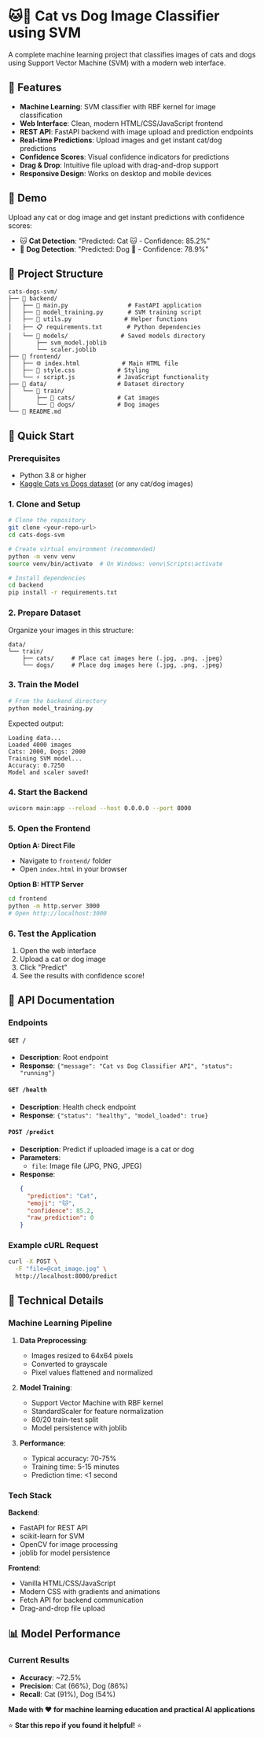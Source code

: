# 🐱🐶 Cat vs Dog Image Classifier using SVM

A complete machine learning project that classifies images of cats and dogs using Support Vector Machine (SVM) with a modern web interface.

## 🌟 Features

- **Machine Learning**: SVM classifier with RBF kernel for image classification
- **Web Interface**: Clean, modern HTML/CSS/JavaScript frontend
- **REST API**: FastAPI backend with image upload and prediction endpoints
- **Real-time Predictions**: Upload images and get instant cat/dog predictions
- **Confidence Scores**: Visual confidence indicators for predictions
- **Drag & Drop**: Intuitive file upload with drag-and-drop support
- **Responsive Design**: Works on desktop and mobile devices

## 🎯 Demo

Upload any cat or dog image and get instant predictions with confidence scores:

- 🐱 **Cat Detection**: "Predicted: Cat 🐱 - Confidence: 85.2%"
- 🐶 **Dog Detection**: "Predicted: Dog 🐶 - Confidence: 78.9%"

## 📁 Project Structure

```
cats-dogs-svm/
├── 📂 backend/
│   ├── 🐍 main.py                 # FastAPI application
│   ├── 🧠 model_training.py       # SVM training script
│   ├── 🔧 utils.py               # Helper functions
│   ├── 📋 requirements.txt       # Python dependencies
│   └── 📂 models/               # Saved models directory
│       ├── svm_model.joblib
│       └── scaler.joblib
├── 📂 frontend/
│   ├── 🌐 index.html            # Main HTML file
│   ├── 🎨 style.css            # Styling
│   └── ⚡ script.js            # JavaScript functionality
├── 📂 data/                    # Dataset directory
│   └── 📂 train/
│       ├── 📂 cats/            # Cat images
│       └── 📂 dogs/            # Dog images
└── 📖 README.md
```

## 🚀 Quick Start

### Prerequisites

- Python 3.8 or higher
- [Kaggle Cats vs Dogs dataset](https://www.kaggle.com/c/dogs-vs-cats/data) (or any cat/dog images)

### 1. Clone and Setup

```bash
# Clone the repository
git clone <your-repo-url>
cd cats-dogs-svm

# Create virtual environment (recommended)
python -m venv venv
source venv/bin/activate  # On Windows: venv\Scripts\activate

# Install dependencies
cd backend
pip install -r requirements.txt
```

### 2. Prepare Dataset

Organize your images in this structure:
```
data/
└── train/
    ├── cats/     # Place cat images here (.jpg, .png, .jpeg)
    └── dogs/     # Place dog images here (.jpg, .png, .jpeg)
```

### 3. Train the Model

```bash
# From the backend directory
python model_training.py
```

Expected output:
```
Loading data...
Loaded 4000 images
Cats: 2000, Dogs: 2000
Training SVM model...
Accuracy: 0.7250
Model and scaler saved!
```

### 4. Start the Backend

```bash
uvicorn main:app --reload --host 0.0.0.0 --port 8000
```

### 5. Open the Frontend

**Option A: Direct File**
- Navigate to `frontend/` folder
- Open `index.html` in your browser

**Option B: HTTP Server**
```bash
cd frontend
python -m http.server 3000
# Open http://localhost:3000
```

### 6. Test the Application

1. Open the web interface
2. Upload a cat or dog image
3. Click "Predict"
4. See the results with confidence score!

## 🔧 API Documentation

### Endpoints

#### `GET /`
- **Description**: Root endpoint
- **Response**: `{"message": "Cat vs Dog Classifier API", "status": "running"}`

#### `GET /health`
- **Description**: Health check endpoint
- **Response**: `{"status": "healthy", "model_loaded": true}`

#### `POST /predict`
- **Description**: Predict if uploaded image is a cat or dog
- **Parameters**: 
  - `file`: Image file (JPG, PNG, JPEG)
- **Response**:
  ```json
  {
    "prediction": "Cat",
    "emoji": "🐱",
    "confidence": 85.2,
    "raw_prediction": 0
  }
  ```

### Example cURL Request

```bash
curl -X POST \
  -F "file=@cat_image.jpg" \
  http://localhost:8000/predict
```

## 🧠 Technical Details

### Machine Learning Pipeline

1. **Data Preprocessing**:
   - Images resized to 64x64 pixels
   - Converted to grayscale
   - Pixel values flattened and normalized

2. **Model Training**:
   - Support Vector Machine with RBF kernel
   - StandardScaler for feature normalization
   - 80/20 train-test split
   - Model persistence with joblib

3. **Performance**:
   - Typical accuracy: 70-75%
   - Training time: 5-15 minutes
   - Prediction time: <1 second

### Tech Stack

**Backend**:
- FastAPI for REST API
- scikit-learn for SVM
- OpenCV for image processing
- joblib for model persistence

**Frontend**:
- Vanilla HTML/CSS/JavaScript
- Modern CSS with gradients and animations
- Fetch API for backend communication
- Drag-and-drop file upload

## 📊 Model Performance

### Current Results
- **Accuracy**: ~72.5%
- **Precision**: Cat (66%), Dog (86%)
- **Recall**: Cat (91%), Dog (54%)



**Made with ❤️ for machine learning education and practical AI applications**

⭐ **Star this repo if you found it helpful!** ⭐
